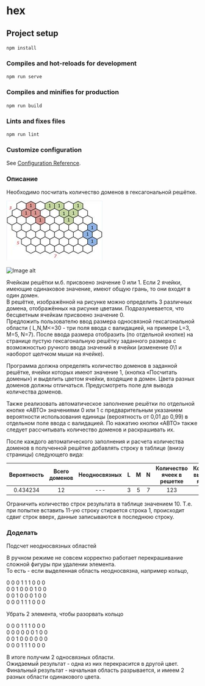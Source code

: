 # hex

## Project setup
```
npm install
```

### Compiles and hot-reloads for development
```
npm run serve
```

### Compiles and minifies for production
```
npm run build
```

### Lints and fixes files
```
npm run lint
```

### Customize configuration
See [Configuration Reference](https://cli.vuejs.org/config/).

### Описание

Hеобходимо посчитать количество доменов в гексагональной решётке.  

![Image](src/assets/image.png?raw=true)

![Image alt](https://github.com/yurlovr/hexagon/raw/master/assets/image.png)

Ячейкам решётки м.б. присвоено значение 0 или 1. Если 2 ячейки, имеющие одинаковое значение, имеют общую грань, то они входят в один домен.  
В решётке, изображённой на рисунке  можно определить 3 различных домена, отображённых на рисунке цветами. Подразумевается, что бесцветным ячейкам присвоено значение 0.  
Предложить пользователю ввод размера односвязной гексагональной области ( L,N,M<=30 - три поля ввода с валидацией, на примере L=3, M=5, N=7). После ввода размера отобразить (по отдельной кнопке) на странице пустую гексагональную решётку заданного размера с возможностью ручного ввода значений в ячейки (изменение 0\1  и наоборот щелчком мыши на ячейке).  

Программа должна определять количество доменов в заданной решётке, ячейки которых имеют значение 1, (кнопка «Посчитать домены») и выделить цветом ячейки, входящие в домен. Цвета разных доменов должны отличаться. Предусмотреть поле для вывода количества доменов.  

Также реализовать автоматическое заполнение решётки по отдельной кнопке «АВТО» значениями 0 или 1 с предварительным указанием вероятности использования единицы (вероятность от 0,01 до 0,99) в отдельном поле ввода с валидацией. По нажатию кнопки «АВТО» также следует рассчитывать количество доменов и раскрашивать их.  

После каждого автоматического заполнения и расчета количества доменов в полученной решётке добавлять строку в таблице (внизу страницы) следующего вида:  


| Вероятность  | Всего доменов | Неодносвязных | L | M | N | Количество ячеек в решетке | Количество выбранных ячеек (1) |
|:------------:|:-------------:|:-------------:|:-:|:-:|:-:|:--------------------------:|:------------------------------:|
|   0.434234   |  12           | ---           | 3 | 5 | 7 |  123                       | 12                             |


Ограничить количество строк результата  в таблице значением 10. Т.е. при попытке вставить 11-ую строку стирается строка 1, происходит сдвиг строк вверх, данные записываются в последнюю строку.  

### Доделать

Подсчет неодносвязных областей   

В ручном режиме не совсем корректно работает перекрашивание сложной фигуры при удалении элемента.  
То есть - если выделенная область неодносвязна, например кольцо,  

0 0 0 1 1 1 0 0 0  
0 0 1 0 0 0 1 0 0  
0 0 1 0 0 0 1 0 0  
0 0 0 1 1 1 0 0 0  

Убрать 2 элемента, чтобы разорвать кольцо  

0 0 0 1 1 1 0 0 0  
0 0 0 0 0 0 1 0 0  
0 0 1 0 0 0 0 0 0  
0 0 0 1 1 1 0 0 0  

В итоге получим 2 односвязных области.  
Ожидаемый результат - одна из них перекрасится в другой цвет.  
Финальный результат - начальная область разрывается, и имеем 2 разных области одинакового цвета.  